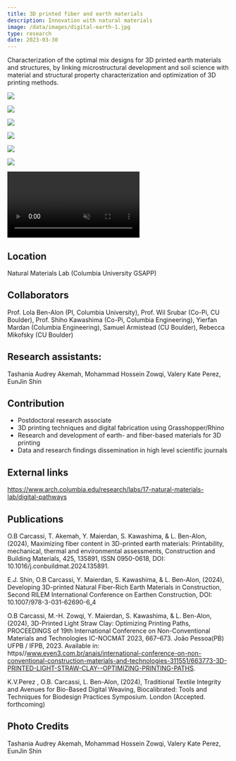 ```yaml
---
title: 3D printed fiber and earth materials
description: Innovation with natural materials 
image: /data/images/digital-earth-1.jpg
type: research
date: 2023-03-30
---
```

Characterization of the optimal mix designs for 3D printed earth materials and structures, by linking microstructural development and soil science with material and structural property characterization and optimization of 3D printing methods. 

![](/data/images/digital-earth-1.jpg)

![](/data/images/digital-earth-5.jpg)

![](/data/images/digital-earth-3.jpg)

![](/data/images/digital-earth-2.jpg)

![](/data/images/digital-earth-4-1.jpg)

![](/data/images/digital-earth-4.jpg)

<p>
    <video src="/data/images/digital-earth.mp4" muted controls loop></video>
</p>


## Location
Natural Materials Lab (Columbia University GSAPP)

## Collaborators
Prof. Lola Ben-Alon (PI, Columbia University), Prof. Wil Srubar (Co-Pi, CU Boulder), Prof. Shiho Kawashima (Co-Pi, Columbia Engineering), Yierfan Mardan (Columbia Engineering), Samuel Armistead (CU Boulder), Rebecca Mikofsky (CU Boulder)

## Research assistants:
Tashania Audrey Akemah, Mohammad Hossein Zowqi, Valery Kate Perez, EunJin Shin

## Contribution
- Postdoctoral research associate
- 3D printing techniques and digital fabrication using Grasshopper/Rhino
- Research and development of earth- and fiber-based materials for 3D printing 
- Data and research findings dissemination in high level scientific journals


## External links
https://www.arch.columbia.edu/research/labs/17-natural-materials-lab/digital-pathways

## Publications

O.B Carcassi, T. Akemah, Y. Maierdan, S. Kawashima, & L. Ben-Alon, (2024), Maximizing fiber content in 3D-printed earth materials: Printability, mechanical, thermal and environmental assessments,  Construction and Building Materials, 425, 135891, ISSN 0950-0618, DOI: 10.1016/j.conbuildmat.2024.135891.

E.J. Shin, O.B Carcassi, Y. Maierdan, S. Kawashima, & L. Ben-Alon, (2024), Developing 3D-printed Natural Fiber-Rich Earth Materials in Construction, Second RILEM International Conference on Earthen Construction, DOI: 10.1007/978-3-031-62690-6_4

O.B Carcassi, M.-H. Zowqi, Y. Maierdan, S. Kawashima, & L. Ben-Alon, (2024), 3D-Printed Light Straw Clay: Optimizing Printing Paths, PROCEEDINGS of 19th International Conference on Non-Conventional Materials and Technologies IC-NOCMAT 2023, 667–673. João Pessoa(PB) UFPB / IFPB, 2023. Available in: https//www.even3.com.br/anais/international-conference-on-non-conventional-construction-materials-and-technologies-311551/663773-3D-PRINTED-LIGHT-STRAW-CLAY--OPTIMIZING-PRINTING-PATHS. 

K.V.Perez , O.B. Carcassi, L. Ben-Alon, (2024), Traditional Textile Integrity and Avenues for Bio-Based Digital Weaving, Biocalibrated: Tools and Techniques for Biodesign Practices Symposium. London (Accepted. forthcoming)


## Photo Credits
Tashania Audrey Akemah, Mohammad Hossein Zowqi, Valery Kate Perez, EunJin Shin
